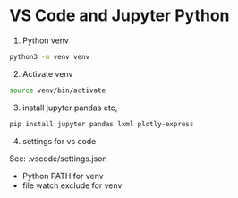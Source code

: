 # VS Code and Jupyter Python


1. Python venv

```bash
python3 -m venv venv
```

2.  Activate venv

```bash
source venv/bin/activate
```

3. install jupyter  pandas etc,

```bash
pip install jupyter pandas lxml plotly-express
```

4. settings for vs code

See: .vscode/settings.json

- Python PATH for venv
- file watch exclude for venv
